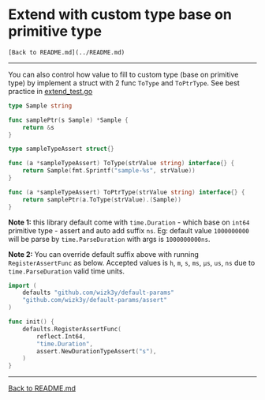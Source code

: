# Extend with custom type base on primitive type
    [Back to README.md](../README.md)

---
You can also control how value to fill to custom type (base on primitive type) by implement a struct with 2 func `ToType` and `ToPtrType`. See best practice in [extend_test.go](../extend_test.go)
```go
type Sample string

func samplePtr(s Sample) *Sample {
	return &s
}

type sampleTypeAssert struct{}

func (a *sampleTypeAssert) ToType(strValue string) interface{} {
	return Sample(fmt.Sprintf("sample-%s", strValue))
}

func (a *sampleTypeAssert) ToPtrType(strValue string) interface{} {
	return samplePtr(a.ToType(strValue).(Sample))
}
```

**Note 1:** this library default come with `time.Duration` - which base on `int64` primitive type - assert and auto add suffix `ns`. Eg: default value `1000000000` will be parse by `time.ParseDuration` with args is `1000000000ns`. 

**Note 2:** You can override default suffix above with running `RegisterAssertFunc` as below. Accepted values is `h`, `m`, `s`, `ms`, `µs`, `us`, `ns` due to `time.ParseDuration` valid time units.
```go
import (
    defaults "github.com/wizk3y/default-params"
    "github.com/wizk3y/default-params/assert"
)

func init() {
    defaults.RegisterAssertFunc(
        reflect.Int64, 
        "time.Duration", 
        assert.NewDurationTypeAssert("s"),
    )
}
```

---
[Back to README.md](../README.md)